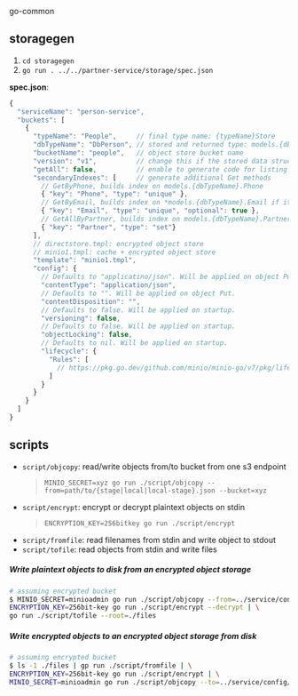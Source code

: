 go-common

## storagegen

1. `cd storagegen`
2. `go run . ../../partner-service/storage/spec.json`

**spec.json**:
```javascript
{
  "serviceName": "person-service",
  "buckets": [
    {
      "typeName": "People",     // final type name: {typeName}Store
      "dbTypeName": "DbPerson", // stored and returned type: models.{dbTypeName}
      "bucketName": "people",   // object store bucket name
      "version": "v1",          // change this if the stored data structure is changed
      "getAll": false,          // enable to generate code for listing all objects
      "secondaryIndexes": [     // generate additional Get methods
      	// GetByPhone, builds index on models.{dbTypeName}.Phone
        { "key": "Phone", "type": "unique" },
        // GetByEmail, builds index on *models.{dbTypeName}.Email if it not nil
        { "key": "Email", "type": "unique", "optional": true },
        // GetAllByPartner, builds index on models.{dbTypeName}.Partner
        { "key": "Partner", "type": "set"}
      ],
      // directstore.tmpl: encrypted object store
      // minio1.tmpl: cache + encrypted object store
      "template": "minio1.tmpl",
      "config": {
      	// Defaults to "applicatino/json". Will be applied on object Put.
        "contentType": "application/json",
        // Defaults to "". Will be applied on object Put.
        "contentDisposition": "",
        // Defaults to false. Will be applied on startup.
        "versioning": false,
        // Defaults to false. Will be applied on startup.
        "objectLocking": false,
        // Defaults to nil. Will be applied on startup.
        "lifecycle": {
          "Rules": [
          	// https://pkg.go.dev/github.com/minio/minio-go/v7/pkg/lifecycle#Rule
          ]
        }
      }
    }
  ]
}
```


## scripts

- `script/objcopy`: read/write objects from/to bucket from one s3 endpoint
  > `MINIO_SECRET=xyz go run ./script/objcopy --from=path/to/{stage|local|local-stage}.json --bucket=xyz`
- `script/encrypt`: encrypt or decrypt plaintext objects on stdin
  > `ENCRYPTION_KEY=256bitkey go run ./script/encrypt`
- `script/fromfile`: read filenames from stdin and write object to stdout
- `script/tofile`: read objects from stdin and write files

##### Write plaintext objects to disk from an encrypted object storage

```bash
# assuming encrypted bucket
$ MINIO_SECRET=minioadmin go run ./script/objcopy --from=../service/config/local-stage.json --bucket=people | \
ENCRYPTION_KEY=256bit-key go run ./script/encrypt --decrypt | \
go run ./script/tofile --root=./files
```

##### Write encrypted objects to an encrypted object storage from disk

```bash
# assuming encrypted bucket
$ ls -1 ./files | gp run ./script/fromfile | \
ENCRYPTION_KEY=256bit-key go run ./script/encrypt | \
MINIO_SECRET=minioadmin go run ./script/objcopy --to=../service/config/local-stage.json --bucket=people
```
